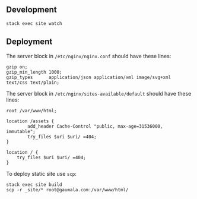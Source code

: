 ## Development

```
stack exec site watch
```


## Deployment

The server block in `/etc/nginx/nginx.conf` should have these lines:

```
gzip on;
gzip_min_length 1000;
gzip_types      application/json application/xml image/svg+xml text/css text/plain;
```

The server block in `/etc/nginx/sites-available/default` should have these lines:

```
root /var/www/html;

location /assets {
        add_header Cache-Control "public, max-age=31536000, immutable";
        try_files $uri $uri/ =404;
}

location / {
    try_files $uri $uri/ =404;
}
```

To deploy static site use `scp`:

```
stack exec site build
scp -r _site/* root@gaumala.com:/var/www/html/
```
